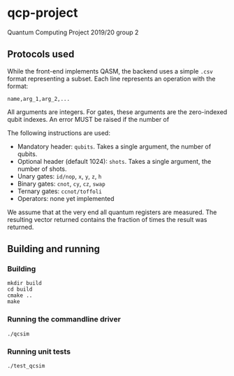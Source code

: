 # qcp-project
Quantum Computing Project 2019/20 group 2

## Protocols used

While the front-end implements QASM, the backend uses a simple `.csv` format representing a subset. Each line represents an operation with the format:

    name,arg_1,arg_2,...

All arguments are integers. For gates, these arguments are the zero-indexed qubit indexes. An error MUST be raised if the number of 

The following instructions are used:

  - Mandatory header: `qubits`. Takes a single argument, the number of qubits.
  - Optional header (default 1024): `shots`. Takes a single argument, the number of shots.
  - Unary gates: `id/nop`, `x`, `y`, `z`, `h`
  - Binary gates: `cnot`, `cy`, `cz`, `swap`
  - Ternary gates: `ccnot/toffoli`
  - Operators: none yet implemented

We assume that at the very end all quantum registers are measured. The resulting vector returned contains the fraction of times the result was returned.

## Building and running

### Building

```
mkdir build
cd build
cmake ..
make
```

### Running the commandline driver
```
./qcsim
```

### Running unit tests
```
./test_qcsim
```
